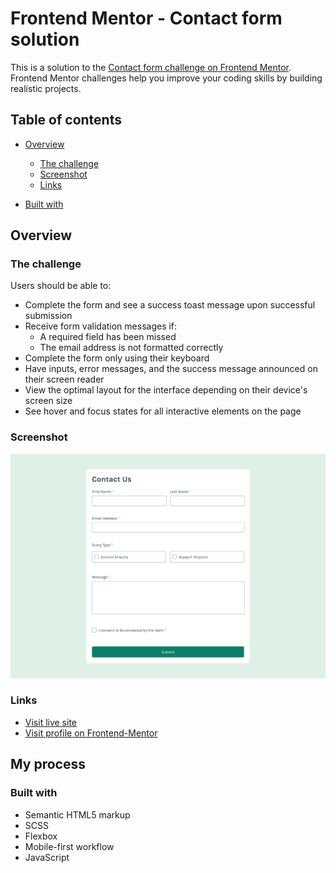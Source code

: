 # Frontend Mentor - Contact form solution

This is a solution to the [Contact form challenge on Frontend Mentor](https://www.frontendmentor.io/challenges/contact-form--G-hYlqKJj). Frontend Mentor challenges help you improve your coding skills by building realistic projects. 

## Table of contents

- [Overview](#overview)
  - [The challenge](#the-challenge)
  - [Screenshot](#screenshot)
  - [Links](#links)

- [Built with](#built-with)
 

## Overview

### The challenge

Users should be able to:

- Complete the form and see a success toast message upon successful submission
- Receive form validation messages if:
  - A required field has been missed
  - The email address is not formatted correctly
- Complete the form only using their keyboard
- Have inputs, error messages, and the success message announced on their screen reader
- View the optimal layout for the interface depending on their device's screen size
- See hover and focus states for all interactive elements on the page

### Screenshot

![](./assets/screenshot.jpg)



### Links
- [Visit live site](https://nakul003.github.io/Frontend-Projects/Contact-Form/)
- [Visit profile on Frontend-Mentor](https://www.frontendmentor.io/profile/Nakul003)
## My process

### Built with

- Semantic HTML5 markup
- SCSS
- Flexbox
- Mobile-first workflow
- JavaScript


